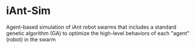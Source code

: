 iAnt-Sim
=========

Agent-based simulation of iAnt robot swarms that includes a standard genetic algorithm (GA) to optimize the high-level behaviors of each "agent" (robot) in the swarm
